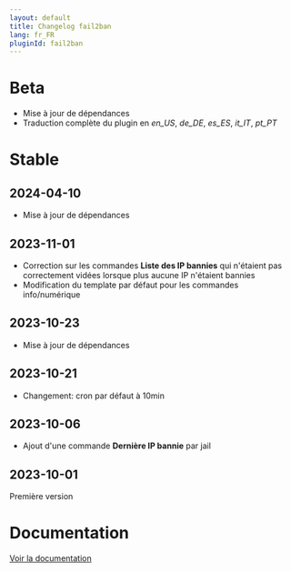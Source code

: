 ```yaml
---
layout: default
title: Changelog fail2ban
lang: fr_FR
pluginId: fail2ban
---
```


# Beta

- Mise à jour de dépendances
- Traduction complète du plugin en *en_US*, *de_DE*, *es_ES*, *it_IT*, *pt_PT*

# Stable

## 2024-04-10

- Mise à jour de dépendances

## 2023-11-01

- Correction sur les commandes **Liste des IP bannies** qui n'étaient pas correctement vidées lorsque plus aucune IP n'étaient bannies
- Modification du template par défaut pour les commandes info/numérique

## 2023-10-23

- Mise à jour de dépendances

## 2023-10-21

- Changement: cron par défaut à 10min

## 2023-10-06

- Ajout d'une commande **Dernière IP bannie** par jail

## 2023-10-01

Première version

# Documentation

[Voir la documentation]({{site.baseurl}}/{{page.pluginId}}/{{page.lang}})
